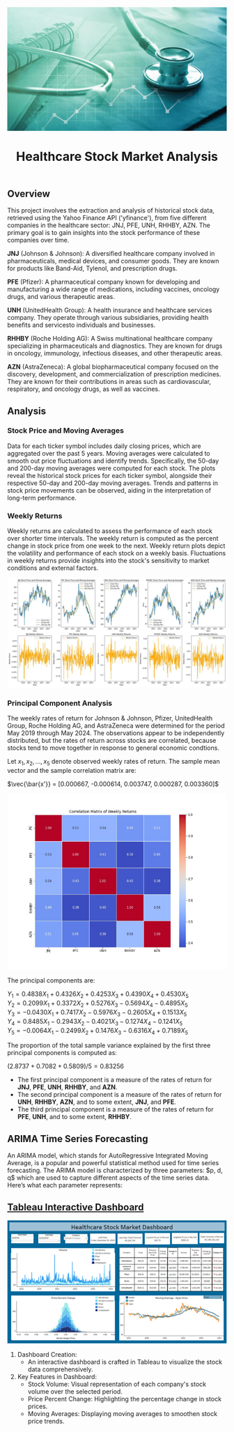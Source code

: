<img src="healthcare.jpg">
<!DOCTYPE html>
<html lang="en">
<body>

<header>
   <h1>Healthcare Stock Market Analysis</h1>
</header>

<section id="overview">
    <h2>Overview</h2>
    <p>This project involves the extraction and analysis of historical stock data, retrieved using the Yahoo Finance API ('yfinance'), from five different companies in the healthcare sector: JNJ, PFE, UNH, RHHBY, AZN. The primary goal is to gain insights into the stock performance of these companies over time.</p>
   <p> <b>JNJ</b> (Johnson & Johnson): A diversified healthcare company involved in pharmaceuticals, medical devices, and consumer goods. They are known for products like Band-Aid, Tylenol, and prescription drugs.</p>
   <p> <b>PFE</b> (Pfizer): A pharmaceutical company known for developing and manufacturing a wide range of medications, including vaccines, oncology drugs, and various therapeutic areas.</p>
   <p> <b>UNH</b> (UnitedHealth Group): A health insurance and healthcare services company. They operate through various subsidiaries, providing health benefits and servicesto individuals and businesses.</p>
   <p> <b>RHHBY</b> (Roche Holding AG): A Swiss multinational healthcare company specializing in pharmaceuticals and diagnostics. They are known for drugs in oncology, immunology, infectious diseases, and other therapeutic areas.</p>
   <p> <b>AZN</b> (AstraZeneca): A global biopharmaceutical company focused on the discovery, development, and commercialization of prescription medicines. They are known for their contributions in areas such as cardiovascular, respiratory, and oncology drugs, as well as vaccines.</p>
</section>

<section id="methodology">
<h2>Analysis</h2>
<h3>Stock Price and Moving Averages</h3>
<p>Data for each ticker symbol includes daily closing prices, which are aggregated over the past 5 years. Moving averages were calculated to smooth out price fluctuations and identify trends. Specifically, the 50-day and 200-day moving averages were computed for each stock. The plots reveal the historical stock prices for each ticker symbol, alongside their respective 50-day and 200-day moving averages. Trends and patterns in stock price movements can be observed, aiding in the interpretation of long-term performance.</p>

<h3>Weekly Returns</h3>
<p>Weekly returns are calculated to assess the performance of each stock over shorter time intervals. The weekly return is computed as the percent change in stock price from one week to the next. Weekly return plots depict the volatility and performance of each stock on a weekly basis. Fluctuations in weekly returns provide insights into the stock's sensitivity to market conditions and external factors.</p>
<img src="MA_WeeklyReturns.jpg">
</section>

### Principal Component Analysis
The weekly rates of return for Johnson & Johnson, Pfizer, UnitedHealth Group, Roche Holding AG, and AstraZeneca were determined for the period May 2019 through May 2024. The observations appear to be independently distributed, but the rates of return across stocks are correlated, because stocks tend to move together in response to general economic condtions.

Let $x_1, x_2, ..., x_5$ denote observed weekly rates of return. The sample mean vector and the sample correlation matrix are:

$\vec{\bar{x'}} = [0.000667, -0.000614, 0.003747, 0.000287, 0.003360]$

<img src="corr.jpg" />

The principal components are:

$Y_1 = 0.4838X_1 + 0.4326X_2 + 0.4253X_3 + 0.4390X_4 + 0.4530X_5$<br>
$Y_2 = 0.2099X_1 + 0.3372X_2 + 0.5276X_3 -0.5694X_4 -0.4895X_5$<br>
$Y_3 = -0.0430X_1 + 0.7417X_2 -0.5976X_3 -0.2605X_4 + 0.1513X_5$<br>
$Y_4 = 0.8485X_1 -0.2943X_2 -0.4021X_3 -0.1274X_4 -0.1241X_5$<br>
$Y_5 = -0.0064X_1 -0.2499X_2 + 0.1476X_3 -0.6316X_4 + 0.7189X_5$

The proportion of the total sample variance explained by the first three principal components is computed as:

$(2.8737 + 0.7082 + 0.5809) / 5 = 0.83256$

- The first principal component is a measure of the rates of return for **JNJ**, **PFE**, **UNH**, **RHHBY**, and **AZN**.
- The second principal component is a measure of the rates of return for **UNH**, **RHHBY**, **AZN**, and to some extent, **JNJ**, and **PFE**.
- The third principal component is a measure of the rates of return for **PFE**, **UNH**, and to some extent, **RHHBY**.
</section>

<section id="forecast">
   <h2>ARIMA Time Series Forecasting</h2>
   <p>An ARIMA model, which stands for AutoRegressive Integrated Moving Average, is a popular and powerful statistical method used for time series forecasting. The ARIMA model is characterized by three parameters: $p, d, q$ which are used to capture different aspects of the time series data. Here’s what each parameter represents:</p>
</section>

<section id="tableau-dashboard">
    <h2><a href="https://public.tableau.com/app/profile/nate.talampas/viz/HealthStockMarket/Dashboard1">Tableau Interactive Dashboard</a></h2>
   <img src="healthstock.jpg" />
    <ol>
        <li>Dashboard Creation:
            <ul>
                <li>An interactive dashboard is crafted in Tableau to visualize the stock data comprehensively.</li>
            </ul>
        </li>
        <li>Key Features in Dashboard:
            <ul>
                <li>Stock Volume: Visual representation of each company's stock volume over the selected period.</li>
                <li>Price Percent Change: Highlighting the percentage change in stock prices.</li>
                <li>Moving Averages: Displaying moving averages to smoothen stock price trends.</li>
         
